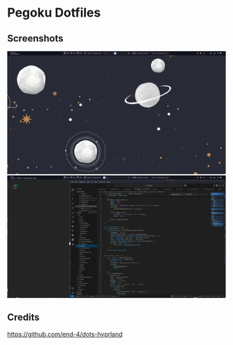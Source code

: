 # Pegoku Dotfiles

## Screenshots
![alt text](image.png)
![alt text](image-1.png)

## Credits

https://github.com/end-4/dots-hyprland
